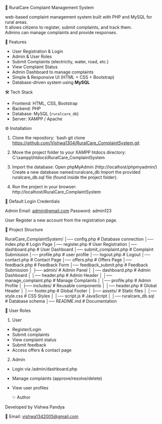  🏡 RuralCare Complaint Management System
 
web-based complaint management system built with PHP and MySQL for rural areas.  
It allows citizens to register, submit complaints, and track them.  
Admins can manage complaints and provide responses.  


 🚀 Features

- User Registration & Login
- Admin & User Roles
- Submit Complaints (electricity, water, road, etc.)
- View Complaint Status
- Admin Dashboard to manage complaints
- Simple & Responsive UI (HTML + CSS + Bootstrap)
- Database-driven system using **MySQL**


🛠️ Tech Stack

- Frontend: HTML, CSS, Bootstrap  
- Backend: PHP   
- Database: MySQL (`ruralcare_db`)  
- Server: XAMPP / Apache  


 ⚙️ Installation

1. Clone the repository:
    `bash
   git clone https://github.com/Vishwa1304/RuralCare_ComplaintSystem.git

2. Move the project folder to your XAMPP htdocs directory:
C:\xampp\htdocs\RuralCare_ComplaintSystem

3. Import the database:
Open phpMyAdmin (http://localhost/phpmyadmin/)
Create a new database named:ruralcare_db
Import the provided ruralcare_db.sql file (found inside the project folder).

4. Run the project in your browser:
http://localhost/RuralCare_ComplaintSystem

👤 Default Login Credentials

Admin
Email: admin@gmail.com
Password: admin123

User
Register a new account from the registration page.

📌 Project Structure

RuralCare_ComplaintSystem/
│── config.php               # Database connection
│── index.php                # Login Page
│── register.php             # User Registration
│── dashboard.php            # User Dashboard
│── submit_complaint.php     # Complaint Submission
│── profile.php      	     # user profile 
│── logout.php               # Logout
│── contact.php              # Contact Page
│── offers.php               # Offers Page
│── feedback.php             # Feedback Form
│── feedback_submit.php      # Feedback Submission
│
├── admin/                   # Admin Panel
│   │── dashboard.php        # Admin Dashboard
│   │── header.php           # Admin Header
│   │── manage_complaint.php # Manage Complaints
│   │── profile.php          # Admin Profile
│
├── includes/                # Reusable components
│   │── header.php           # Global Header
│   │── footer.php           # Global Footer
│
├── assets/                  # Static files
│   │── style.css            # CSS Styles
│   │── script.js            # JavaScript
│
│── ruralcare_db.sql         # Database schema
│── README.md                # Documentation

👥 User Roles
1. User
- Register/Login
- Submit complaints
- View complaint status
- Submit feedback
- Access offers & contact page

2. Admin
- Login via /admin/dashboard.php
- Manage complaints (approve/resolve/delete)
- View user profiles

  ✨ Author

Developed by Vishwa Pandya

📧 Email: vishwa1342005@gmail.com


